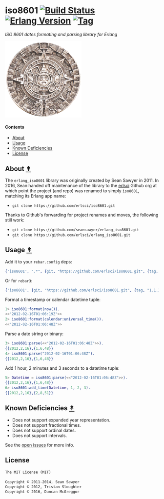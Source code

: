 # iso8601 [![Build Status][travis-badge]][travis] [![Erlang Version][erl-badge]][erl] [![Tag][tag-badge]][tag]

*ISO 8601 dates formating and parsing library for Erlang*

[![iso8601 project logo][logo]][logo-large]


#### Contents

* [About](#about-)
* [Usage](#usage-)
* [Known Deficiencies](#known-deficiencies-)
* [License](#license-)


## About [&#x219F;](#contents)

The ``erlang_iso8601`` library was originally created by Sean Sawyer in 2011. In 2016, Sean handed off maintenance of the library to the [erlsci](https://github.com/erlsci) Github org at which point the project (and repo) was renamed to simply ``iso8601``, matching its Erlang app name:

* ``git clone https://github.com/erlsci/iso8601.git``

Thanks to Github's forwarding for project renames and moves, the following still work:

* ``git clone https://github.com/seansawyer/erlang_iso8601.git``
* ``git clone https://github.com/erlsci/erlang_iso8601.git``


## Usage [&#x219F;](#contents)

Add it to your `rebar.config` deps:

```erlang
{'iso8601', ".*", {git, "https://github.com/erlsci/iso8601.git", {tag, "1.1.1"}}}
```

Or for `rebar3`:

```erlang
{'iso8601', {git, "https://github.com/erlsci/iso8601.git", {tag, "1.1.1"}}}
```

Format a timestamp or calendar datetime tuple:

```erlang
1> iso8601:format(now()).
<<"2012-02-16T01:06:19Z">>
2> iso8601:format(calendar:universal_time()).
<<"2012-02-16T01:06:48Z">>
```

Parse a date string or binary:

```erlang
3> iso8601:parse(<<"2012-02-16T01:06:48Z">>).
{{2012,2,16},{1,6,48}}
4> iso8601:parse("2012-02-16T01:06:48Z").
{{2012,2,16},{1,6,48}}
```

Add 1 hour, 2 minutes and 3 seconds to a datetime tuple:

```erlang
5> Datetime = iso8601:parse(<<"2012-02-16T01:06:48Z">>).
{{2012,2,16},{1,6,48}}
6> iso8601:add_time(Datetime, 1, 2, 3).
{{2012,2,16},{2,8,51}}
```


## Known Deficiencies [&#x219F;](#contents)

* Does not support expanded year representation.
* Does not support fractional times.
* Does not support ordinal dates.
* Does not support intervals.

See the [open issues](https://github.com/erlsci/iso8601/issues)
for more info.


## License

```
The MIT License (MIT)

Copyright © 2011-2014, Sean Sawyer
Copyright © 2012, Tristan Sloughter
Copyright © 2016, Duncan McGreggor
```


<!-- Named page links below: /-->

[travis]: https://travis-ci.org/erlsci/iso8601
[travis-badge]: https://travis-ci.org/erlsci/iso8601.png?branch=master
[tag]: https://github.com/erlsci/iso8601/releases/latest
[tag-badge]: https://img.shields.io/github/tag/erlsci/iso8601.svg
[erl]: http://www.erlang.org/downloads
[erl-badge]: https://img.shields.io/badge/erlang-%E2%89%A5R16B03-red.svg
[logo]: priv/images/logo.png
[logo-large]: priv/images/logo-large.png
[logo-source]: https://www.flickr.com/photos/theilr/2164085293
